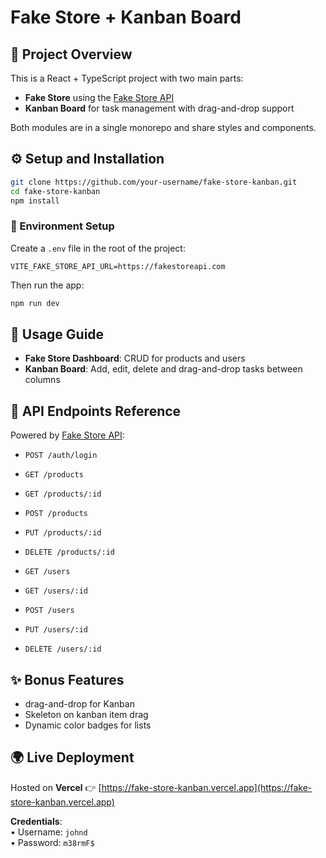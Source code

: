 # Fake Store + Kanban Board

## 📘 Project Overview

This is a React + TypeScript project with two main parts:
- **Fake Store** using the [Fake Store API](https://fakestoreapi.com/)
- **Kanban Board** for task management with drag-and-drop support

Both modules are in a single monorepo and share styles and components.

## ⚙️ Setup and Installation

```bash
git clone https://github.com/your-username/fake-store-kanban.git
cd fake-store-kanban
npm install
````

### 🔐 Environment Setup

Create a `.env` file in the root of the project:

```env
VITE_FAKE_STORE_API_URL=https://fakestoreapi.com
```

Then run the app:

```bash
npm run dev
```


## 🚀 Usage Guide

* **Fake Store Dashboard**: CRUD for products and users
* **Kanban Board**: Add, edit, delete and drag-and-drop tasks between columns


## 📡 API Endpoints Reference

Powered by [Fake Store API](https://fakestoreapi.com):

* `POST /auth/login`
* `GET /products`
* `GET /products/:id`
* `POST /products`
* `PUT /products/:id`
* `DELETE /products/:id`

* `GET /users`
* `GET /users/:id`
* `POST /users`
* `PUT /users/:id`
* `DELETE /users/:id`


## ✨ Bonus Features

* drag-and-drop for Kanban
* Skeleton on kanban item drag
* Dynamic color badges for lists


## 🌍 Live Deployment

Hosted on **Vercel**
👉 [https://fake-store-kanban.vercel.app](https://fake-store-kanban.vercel.app)

**Credentials**:  
• Username: `johnd`  
• Password: `m38rmF$`


